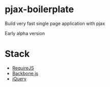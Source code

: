# pjax-boilerplate

  Build very fast single page application with pjax

  Early alpha version

# Stack

  * [RequireJS](https://github.com/jrburke/requirejs)
  * [Backbone.js](https://github.com/jashkenas/backbone)
  * [jQuery](https://github.com/jquery/jquery)
